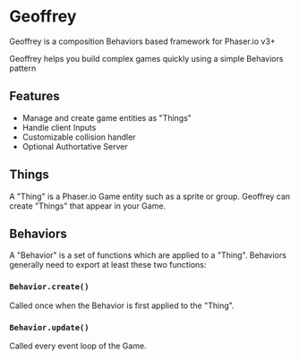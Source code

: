 # Geoffrey

Geoffrey is a composition Behaviors based framework for Phaser.io v3+

Geoffrey helps you build complex games quickly using a simple Behaviors pattern

## Features

  - Manage and create game entities as "Things"
  - Handle client Inputs
  - Customizable collision handler
  - Optional Authortative Server

## Things

A "Thing" is a Phaser.io Game entity such as a sprite or group. Geoffrey can create "Things" that appear in your Game.

## Behaviors

A "Behavior" is a set of functions which are applied to a "Thing". Behaviors generally need to export at least these two functions:

### `Behavior.create()`

Called once when the Behavior is first applied to the "Thing".

### `Behavior.update()`

Called every event loop of the Game.



